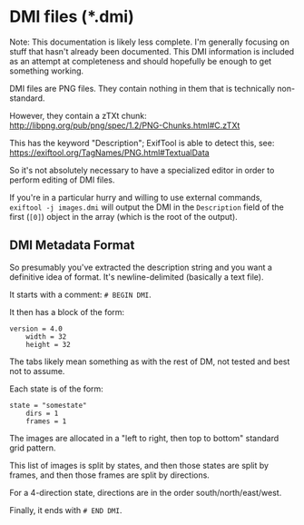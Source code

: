 # DMI files (*.dmi)

Note: This documentation is likely less complete. I'm generally focusing on stuff that hasn't already been documented.
This DMI information is included as an attempt at completeness and should hopefully be enough to get something working.

DMI files are PNG files.
They contain nothing in them that is technically non-standard.

However, they contain a zTXt chunk: http://libpng.org/pub/png/spec/1.2/PNG-Chunks.html#C.zTXt

This has the keyword "Description"; ExifTool is able to detect this, see: https://exiftool.org/TagNames/PNG.html#TextualData

So it's not absolutely necessary to have a specialized editor in order to perform editing of DMI files.

If you're in a particular hurry and willing to use external commands, `exiftool -j images.dmi` will output the DMI in the `Description` field of the first (`[0]`) object in the array (which is the root of the output).

## DMI Metadata Format

So presumably you've extracted the description string and you want a definitive idea of format.
It's newline-delimited (basically a text file).

It starts with a comment: `# BEGIN DMI`.

It then has a block of the form:

```
version = 4.0
	width = 32
	height = 32
```

The tabs likely mean something as with the rest of DM, not tested and best not to assume.

Each state is of the form:

```
state = "somestate"
	dirs = 1
	frames = 1
```

The images are allocated in a "left to right, then top to bottom" standard grid pattern.

This list of images is split by states, and then those states are split by frames, and then those frames are split by directions.

For a 4-direction state, directions are in the order south/north/east/west.

Finally, it ends with `# END DMI`.

